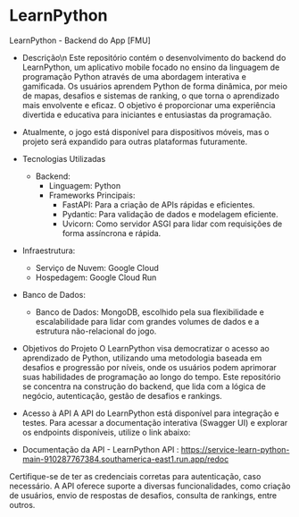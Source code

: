 # LearnPython
LearnPython - Backend do App [FMU]


* Descrição\n
    Este repositório contém o desenvolvimento do backend do LearnPython, um aplicativo mobile focado no ensino da linguagem de programação Python através de uma abordagem interativa e gamificada. Os usuários aprendem Python de forma dinâmica, por meio de mapas, desafios e sistemas de ranking, o que torna o aprendizado mais envolvente e eficaz. O objetivo é proporcionar uma experiência divertida e educativa para iniciantes e entusiastas da programação.

* Atualmente, o jogo está disponível para dispositivos móveis, mas o projeto será expandido para outras plataformas futuramente.

* Tecnologias Utilizadas
    * Backend:
        * Linguagem: Python
        * Frameworks Principais:
            * FastAPI: Para a criação de APIs rápidas e eficientes.
            * Pydantic: Para validação de dados e modelagem eficiente.
            * Uvicorn: Como servidor ASGI para lidar com requisições de forma assíncrona e rápida.

* Infraestrutura:
    * Serviço de Nuvem: Google Cloud
    * Hospedagem: Google Cloud Run

* Banco de Dados:
    * Banco de Dados: MongoDB, escolhido pela sua flexibilidade e escalabilidade para lidar com grandes volumes de dados e a estrutura não-relacional do jogo.

* Objetivos do Projeto
    O LearnPython visa democratizar o acesso ao aprendizado de Python, utilizando uma metodologia baseada em desafios e progressão por níveis, onde os usuários podem aprimorar suas habilidades de programação ao longo do tempo. Este repositório se concentra na construção do backend, que lida com a lógica de negócio, autenticação, gestão de desafios e rankings.


* Acesso à API
    A API do LearnPython está disponível para integração e testes. Para acessar a documentação interativa (Swagger UI) e explorar os endpoints disponíveis, utilize o link abaixo:

* Documentação da API - LearnPython
    API : https://service-learn-python-main-910287767384.southamerica-east1.run.app/redoc
    
Certifique-se de ter as credenciais corretas para autenticação, caso necessário. A API oferece suporte a diversas funcionalidades, como criação de usuários, envio de respostas de desafios, consulta de rankings, entre outros.